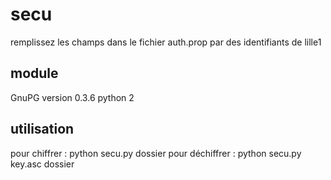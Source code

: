# secu
remplissez les champs dans le fichier auth.prop par des identifiants de lille1

## module
GnuPG version 0.3.6
python 2

## utilisation
pour chiffrer   : python secu.py dossier
pour déchiffrer : python secu.py key.asc dossier
